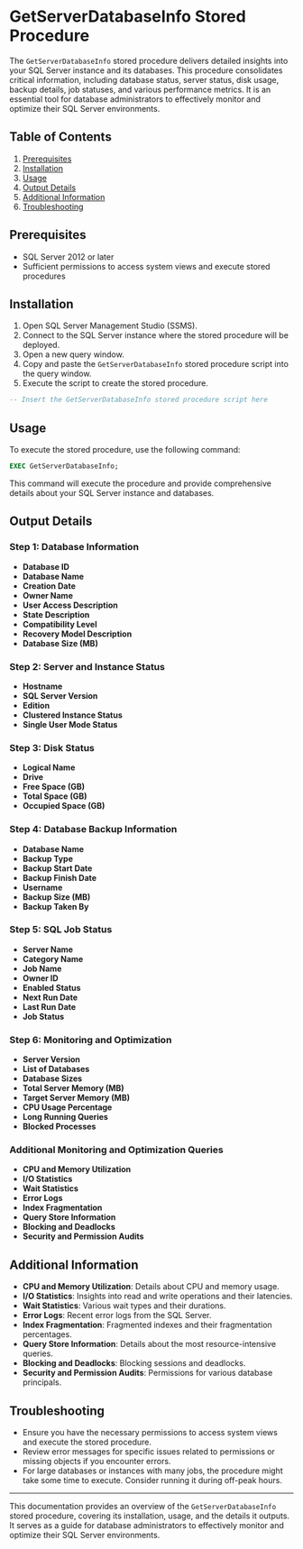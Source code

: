 # GetServerDatabaseInfo Stored Procedure

The `GetServerDatabaseInfo` stored procedure delivers detailed insights into your SQL Server instance and its databases. This procedure consolidates critical information, including database status, server status, disk usage, backup details, job statuses, and various performance metrics. It is an essential tool for database administrators to effectively monitor and optimize their SQL Server environments.

## Table of Contents

1. [Prerequisites](#prerequisites)
2. [Installation](#installation)
3. [Usage](#usage)
4. [Output Details](#output-details)
5. [Additional Information](#additional-information)
6. [Troubleshooting](#troubleshooting)

## Prerequisites

- SQL Server 2012 or later
- Sufficient permissions to access system views and execute stored procedures

## Installation

1. Open SQL Server Management Studio (SSMS).
2. Connect to the SQL Server instance where the stored procedure will be deployed.
3. Open a new query window.
4. Copy and paste the `GetServerDatabaseInfo` stored procedure script into the query window.
5. Execute the script to create the stored procedure.

```sql
-- Insert the GetServerDatabaseInfo stored procedure script here
```

## Usage

To execute the stored procedure, use the following command:

```sql
EXEC GetServerDatabaseInfo;
```

This command will execute the procedure and provide comprehensive details about your SQL Server instance and databases.

## Output Details

### Step 1: Database Information
- **Database ID**
- **Database Name**
- **Creation Date**
- **Owner Name**
- **User Access Description**
- **State Description**
- **Compatibility Level**
- **Recovery Model Description**
- **Database Size (MB)**

### Step 2: Server and Instance Status
- **Hostname**
- **SQL Server Version**
- **Edition**
- **Clustered Instance Status**
- **Single User Mode Status**

### Step 3: Disk Status
- **Logical Name**
- **Drive**
- **Free Space (GB)**
- **Total Space (GB)**
- **Occupied Space (GB)**

### Step 4: Database Backup Information
- **Database Name**
- **Backup Type**
- **Backup Start Date**
- **Backup Finish Date**
- **Username**
- **Backup Size (MB)**
- **Backup Taken By**

### Step 5: SQL Job Status
- **Server Name**
- **Category Name**
- **Job Name**
- **Owner ID**
- **Enabled Status**
- **Next Run Date**
- **Last Run Date**
- **Job Status**

### Step 6: Monitoring and Optimization
- **Server Version**
- **List of Databases**
- **Database Sizes**
- **Total Server Memory (MB)**
- **Target Server Memory (MB)**
- **CPU Usage Percentage**
- **Long Running Queries**
- **Blocked Processes**

### Additional Monitoring and Optimization Queries
- **CPU and Memory Utilization**
- **I/O Statistics**
- **Wait Statistics**
- **Error Logs**
- **Index Fragmentation**
- **Query Store Information**
- **Blocking and Deadlocks**
- **Security and Permission Audits**

## Additional Information

- **CPU and Memory Utilization**: Details about CPU and memory usage.
- **I/O Statistics**: Insights into read and write operations and their latencies.
- **Wait Statistics**: Various wait types and their durations.
- **Error Logs**: Recent error logs from the SQL Server.
- **Index Fragmentation**: Fragmented indexes and their fragmentation percentages.
- **Query Store Information**: Details about the most resource-intensive queries.
- **Blocking and Deadlocks**: Blocking sessions and deadlocks.
- **Security and Permission Audits**: Permissions for various database principals.

## Troubleshooting

- Ensure you have the necessary permissions to access system views and execute the stored procedure.
- Review error messages for specific issues related to permissions or missing objects if you encounter errors.
- For large databases or instances with many jobs, the procedure might take some time to execute. Consider running it during off-peak hours.

---

This documentation provides an overview of the `GetServerDatabaseInfo` stored procedure, covering its installation, usage, and the details it outputs. It serves as a guide for database administrators to effectively monitor and optimize their SQL Server environments.
